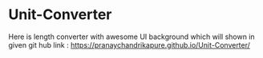 # Unit-Converter
Here is length converter with awesome UI background which will shown in given git hub link : https://pranaychandrikapure.github.io/Unit-Converter/  
